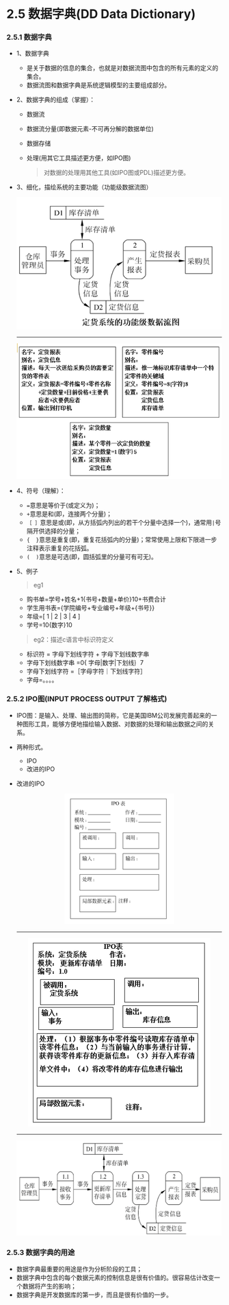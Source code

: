 # 2.5  数据字典(DD   Data   Dictionary)

### 2.5.1  数据字典

* 1、数据字典
    * 是关于数据的信息的集合，也就是对数据流图中包含的所有元素的定义的集合。
    * 数据流图和数据字典是系统逻辑模型的主要组成部分。
          
* 2、数据字典的组成（掌握）：
    * 数据流
    * 数据流分量(即数据元素-不可再分解的数据单位)
    * 数据存储
    * 处理(用其它工具描述更方便，如IPO图)
      
      >对数据的处理用其他工具(如IPO图或PDL)描述更方便。

* 3、细化，描绘系统的主要功能（功能级数据流图）

   <div align="center"><img src="./img/定货系统的功能级数据流图.png"/></div>
   
   ----------------

   <div align="center"><img src="./img/数据.png"/></div>

* 4、符号（理解）：
    * `=`意思是等价于(或定义为)；
    * `+`意思是和(即，连接两个分量)；
    * `［ ］`意思是或(即，从方括弧内列出的若干个分量中选择一个)，通常用` | `号隔开供选择的分量；
    * `{  }`意思是重复(即，重复花括弧内的分量)；常常使用上限和下限进一步注释表示重复的花括弧。
    * `(  )`意思是可选(即，圆括弧里的分量可有可无)。 

* 5、例子

    >eg1
    
    * 购书单=学号+姓名+1{书号+数量+单价}10+书费合计
    * 学生用书表={学院编号+专业编号+年级+{书号}}
    * 年级=[ 1 | 2 | 3 | 4 ]
    * 学号=10{数字}10
    
    >eg2：描述c语言中标识符定义

    * 标识符 = 字母下划线字符 + 字母下划线数字串
    * 字母下划线数字串 =0{ 字母|数字|下划线｝7
    * 字母下划线字符 =［字母字符｜下划线字符］
    * 字母=。。。。

### 2.5.2 IPO图(INPUT PROCESS OUTPUT    了解格式)

* IPO图：是输入、处理、输出图的简称，它是美国IBM公司发展完善起来的一种图形工具，能够方便地描绘输入数据、对数据的处理和输出数据之间的关系。
* 两种形式。
    * IPO
    * 改进的IPO


* 改进的IPO

   <div align="center"><img src="./img/IPO1.png"/></div>
   
   -------------
   
   <div align="center"><img src="./img/IPO2.png"/></div>
   
   ------------
   
   <div align="center"><img src="./img/IPO3.png"/></div>

### 2.5.3  数据字典的用途

* 数据字典最重要的用途是作为分析阶段的工具；
* 数据字典中包含的每个数据元素的控制信息是很有价值的。很容易估计改变一个数据将产生的影响；
* 数据字典是开发数据库的第一步，而且是很有价值的一步。































